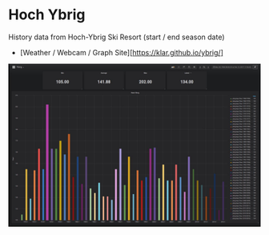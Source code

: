 # Hoch Ybrig
History data from Hoch-Ybrig Ski Resort (start / end season date)

* [Weather / Webcam / Graph Site][https://klar.github.io/ybrig/]

![Ybrig Data Graph view Grafana](ybrig_data.jpg)
